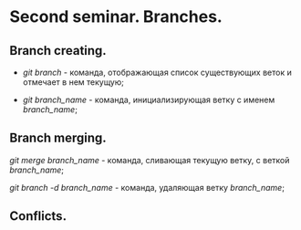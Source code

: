 # Second seminar. Branches.

## Branch creating.

* *git branch* - команда, отображающая список существующих веток и отмечает в нем текущую;

* *git branch_name* - команда, инициализирующая ветку с именем *branch_name*;

## Branch merging.

*git merge branch_name* - команда, сливающая текущую ветку, с веткой *branch_name*;

*git branch -d branch_name* - команда, удаляющая ветку *branch_name*;

## Conflicts.
